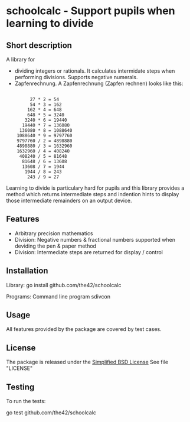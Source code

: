 schoolcalc - Support pupils when learning to divide
===================================================

Short description
-----------------
A library for

* dividing integers or rationals. It calculates intermidate steps when performing divisions.
Supports negative numerals.
* Zapfenrechnung. A Zapfenrechnung (Zapfen rechnen) looks like this:

<code>
         27 * 2 = 54
         54 * 3 = 162
        162 * 4 = 648
        648 * 5 = 3240
       3240 * 6 = 19440
      19440 * 7 = 136080
     136080 * 8 = 1088640
    1088640 * 9 = 9797760
    9797760 / 2 = 4898880
    4898880 / 3 = 1632960
    1632960 / 4 = 408240
     408240 / 5 = 81648
      81648 / 6 = 13608
      13608 / 7 = 1944
       1944 / 8 = 243
        243 / 9 = 27
</code>

Learning to divide is particulary hard for pupils and this library
provides a method which returns intermediate steps and indention hints
to display those intermediate remainders on an output device.


Features
--------

* Arbitrary precision mathematics
* Division: Negative numbers & fractional numbers supported when deviding the pen & paper method
* Division: Intermediate steps are returned for display / control

Installation
------------

Library:
  go install github.com/the42/schoolcalc

Programs:
  Command line program sdivcon

Usage
-----

All features provided by the package are covered by test cases.

License
-------

The package is released under the [Simplified BSD
License](http://www.freebsd.org/copyright/freebsd-license.html) See file
"LICENSE"

Testing
-------

To run the tests:

  go test github.com/the42/schoolcalc
